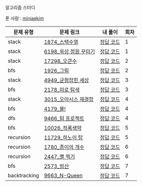 알고리즘 스터디

푼 사람 : [minjaekim](https://github.com/limecats0331)

|문제 유형|문제 링크|내 풀이|회차|
|----|----|----|----|
|stack|[1874_스택수열](https://www.acmicpc.net/problem/1874)|[정답 코드](./stack/1874_minjae.py)|1|
|stack|[6198_옥상 정원 꾸미기](https://www.acmicpc.net/problem/6198)|[정답 코드](./stack/6198_minjae.py)|1|
|stack|[17298_오큰수](https://www.acmicpc.net/problem/17298)|[정답 코드](./stack/17298_minjae.py)|2|
|bfs|[1926_그림](https://www.acmicpc.net/problem/1926)|[정답 코드](./bfs/1926_minjae.py)|2|
|stack|[4949_균형잡힌 세상](https://www.acmicpc.net/problem/4949)|[정답 코드](./stack/4949_minjae.py)|3|
|bfs|[2178_미로 탐색](https://www.acmicpc.net/problem/2178)|[정답 코드](./bfs/2178_minjae.py)|3|
|stack|[3015_오아시스 재결합](https://www.acmicpc.net/problem/3015)|[정답 코드](./stack/3015_minjae.py)|4|
|bfs|[4179_불!](https://www.acmicpc.net/problem/4179)|[정답 코드](./bfs/4179_minjae.py)|4|
|dfs|[9466_텀 프로젝트](https://www.acmicpc.net/problem/9466)|[정답 코드](./bfs/9466_minjae.py)|4|
|bfs|[10026_적록색약](https://www.acmicpc.net/problem/10026)|[정답 코드](./bfs/10026_minjae.py)|5|
|recursion|[11729_하노이 탑](https://www.acmicpc.net/problem/11729)|[정답 코드](./recursive/11729_minjae.py)|5|
|recursion|[1780_종이의 개수](https://www.acmicpc.net/problem/1780)|[정답 코드](./recursive/1780_minjae.py)|6|
|recursion|[2447_별 찍기](https://www.acmicpc.net/problem/2447)|[정답 코드](./recursive/2447_minjae.py)|6|
|bfs|[2573_빙산](https://www.acmicpc.net/problem/2573)|[정답 코드](./bfs/2573_minjae.java)|7|
|backtracking|[9663_N-Queen](https://www.acmicpc.net/problem/9663)|[정답 코드](./backtracking/9663_minjae.java)|7|

